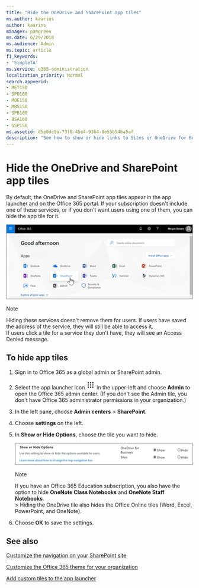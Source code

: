 ```yaml
---
title: "Hide the OneDrive and SharePoint app tiles"
ms.author: kaarins
author: kaarins
manager: pamgreen
ms.date: 6/29/2018
ms.audience: Admin
ms.topic: article
f1_keywords:
- 'SimpleTA'
ms.service: o365-administration
localization_priority: Normal
search.appverid:
- MET150
- SPO160
- MOE150
- MBS150
- SPB160
- BSA160
- GSP150
ms.assetid: d5e8dc9a-73f8-45e4-93b4-8e55b546a5af
description: "See how to show or hide links to Sites or OneDrive for Business. "
---
```


# Hide the OneDrive and SharePoint app tiles

By default, the OneDrive and SharePoint app tiles appear in the app launcher and on the Office 365 portal. If your subscription doesn't include one of these services, or if you don't want users using one of them, you can hide the app tile for it. 
  
![Office 365 start page with SharePoint selected](media/4ff2c093-2b26-4d28-a65b-4d02e66818df.png)
  
> [!NOTE]
> Hiding these services doesn't remove them for users. If users have saved the address of the service, they will still be able to access it. <br> If users click a tile for a service they don't have, they will see an Access Denied message. 
  
## To hide app tiles
<a name="__top"> </a>

1. Sign in to Office 365 as a global admin or SharePoint admin.
    
2. Select the app launcher icon ![The app launcher icon in Office 365](media/e5aee650-c566-4100-aaad-4cc2355d909f.png) in the upper-left and choose **Admin** to open the Office 365 admin center. (If you don't see the Admin tile, you don't have Office 365 administrator permissions in your organization.) 
    
3. In the left pane, choose **Admin centers** \> **SharePoint**.
    
4. Choose **settings** on the left. 
    
5. In **Show or Hide Options**, choose the tile you want to hide.
    
    ![SPO SharePoint Settings Show/hide options section](media/516f0f56-c44e-465e-8ec5-ba56fbbe2b3b.PNG)
  
    > [!NOTE]
    > If you have an Office 365 Education subscription, you also have the option to hide **OneNote Class Notebooks** and **OneNote Staff Notebooks**. <br>> Hiding the OneDrive tile also hides the Office Online tiles (Word, Excel, PowerPoint, and OneNote). 
  
6. Choose **OK** to save the settings. 
    
## See also
<a name="__top"> </a>

[Customize the navigation on your SharePoint site](https://support.office.com/article/3CD61AE7-A9ED-4E1E-BF6D-4655F0BF25CA#ID0EAACAAA=Online)
  
[Customize the Office 365 theme for your organization](https://support.office.com/article/8275DA91-7A48-4591-94AB-3123A3F79530)
  
[Add custom tiles to the app launcher](https://support.office.com/article/1136115a-75af-4497-b693-640c4ce70bc6)

